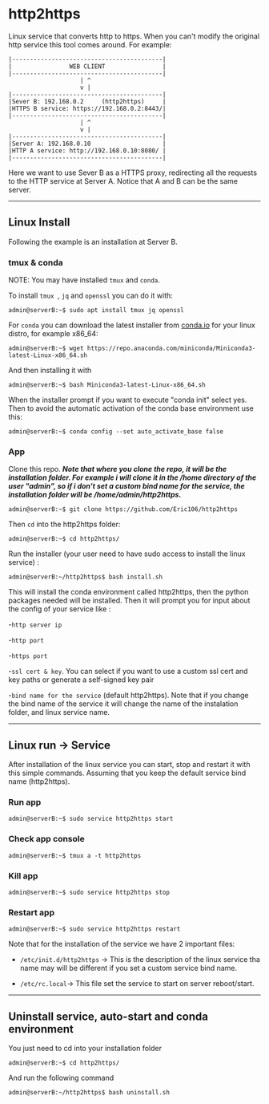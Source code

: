 # http2https
Linux service that converts http to https. When you can't modify the original http service this tool comes around.  For example: 
```console 
|------------------------------------------|
|                WEB CLIENT                |
|------------------------------------------|
                    | ^
                    v |
|------------------------------------------|
|Sever B: 192.168.0.2     (http2https)     |
|HTTPS B service: https://192.168.0.2:8443/|
|------------------------------------------|
                    | ^
                    v |
|------------------------------------------|
|Server A: 192.168.0.10                    |
|HTTP A service: http://192.168.0.10:8080/ |
|------------------------------------------|
```
Here we want to use Sever B as a HTTPS proxy, redirecting all the requests to the HTTP service at Server A. Notice that A and B can be the same server.

---

## Linux Install
Following the example is an installation at Server B.

### **tmux & conda**
NOTE: You may have installed  `tmux` and `conda`.

To install `tmux `, `jq` and `openssl` you can do it with:
```console
admin@serverB:~$ sudo apt install tmux jq openssl
```
For `conda` you can download the latest installer from [conda.io](https://docs.conda.io/en/latest/miniconda.html) for your linux distro, for example x86_64: 
```console
admin@serverB:~$ wget https://repo.anaconda.com/miniconda/Miniconda3-latest-Linux-x86_64.sh
```
And then installing it with
```console
admin@serverB:~$ bash Miniconda3-latest-Linux-x86_64.sh
```
When the installer prompt if you want to execute "conda init" select yes. Then to avoid the automatic activation of the conda base environment use this:
```console
admin@serverB:~$ conda config --set auto_activate_base false
```
### **App**
Clone this repo. ***Note that where you clone the repo, it will be the installation folder. For example i will clone it in the /home directory of the user "admin", so if i don't set a custom bind name for the service, the installation folder will be /home/admin/http2https.*** 
```console
admin@serverB:~$ git clone https://github.com/Eric106/http2https
```
Then `cd` into the http2https folder:
```console
admin@serverB:~$ cd http2https/
```
Run the installer (your user need to have sudo access to install the linux service) :
```console
admin@serverB:~/http2https$ bash install.sh
```
This will install the conda environment called http2https, then the python packages needed will be installed. Then it will prompt you for input about the config of your service like : 

-`http server ip`

-`http port`

-`https port`

-`ssl cert & key`. You can select if you want to use a custom ssl cert and key paths or generate a self-signed key pair

-`bind name for the service` (default http2https). Note that if you change the bind name of the service it will change the name of the instalation folder, and linux service name.

---

## Linux run -> **Service**
After installation of the linux service you can start, stop and restart it with this simple commands. Assuming that you keep the default service bind name (http2https).

### **Run app**
```console
admin@serverB:~$ sudo service http2https start
```
### **Check app console**
```console
admin@serverB:~$ tmux a -t http2https
```
### **Kill app**
```console
admin@serverB:~$ sudo service http2https stop
```
### **Restart app**
```console
admin@serverB:~$ sudo service http2https restart
```
Note that for the installation of the service we have 2 important files:

- `/etc/init.d/http2https`  -> This is the description of the linux service tha name may will be different if you set a custom service bind name.

- `/etc/rc.local`-> This file set the service to start on server reboot/start.
---

## Uninstall service, auto-start and conda environment
You just need to cd into your installation folder 
```console
admin@serverB:~$ cd http2https/
```
And run the following command
```console
admin@serverB:~/http2https$ bash uninstall.sh
```
